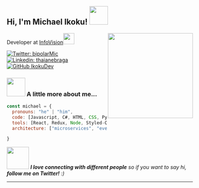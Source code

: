 <h2> Hi, I'm Michael Ikoku! <img src="https://media.giphy.com/media/mGcNjsfWAjY5AEZNw6/giphy.gif" width="50"></h2>
<img align='right' src="https://media.giphy.com/media/ieyl9zmCjO4b4t6qoY/giphy.gif" width="230">
Developer at <a href="https://www.infovision.com.ng">InfoVision</a><img src="https://media.giphy.com/media/WUlplcMpOCEmTGBtBW/giphy.gif" width="30"> 
</em></p>

[![Twitter: bipolarMic](https://img.shields.io/twitter/follow/bipolarMic?style=social)](https://twitter.com/bipolarMic)
[![Linkedin: thaianebraga](https://img.shields.io/badge/-thaianebraga-blue?style=flat-square&logo=Linkedin&logoColor=white&link=https://www.linkedin.com/in/thaianebraga/)](https://www.linkedin.com/in/thaianebraga/)
[![GitHub IkokuDev](https://img.shields.io/github/followers/IkokuDev?label=follow&style=social)](https://github.com/IkokuDev)


### <img src="https://media.giphy.com/media/VgCDAzcKvsR6OM0uWg/giphy.gif" width="50"> A little more about me...  

```javascript
const michael = {
  pronouns: "he" | "him",
  code: [Javascript, C#, HTML, CSS, Python, Java],
  tools: [React, Redux, Node, Styled-Components, AWS],
  architecture: ["microservices", "event-driven", "design system pattern"],

}
```

<img src="https://media.giphy.com/media/LnQjpWaON8nhr21vNW/giphy.gif" width="60"> <em><b>I love connecting with different people</b> so if you want to say hi,<b> follow me on Twitter!</b> :)</em>

---
